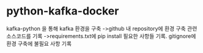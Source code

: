 # python-kafka-docker

kafka-python 을 통해 kafka 환경을 구축
->github 내 repository에 환경 구축 관련 소스코드를 기록
->requirements.txt에 pip install 필요한 사항들 기록. gitignore에 환경 구축에 불필요 사항 기록

